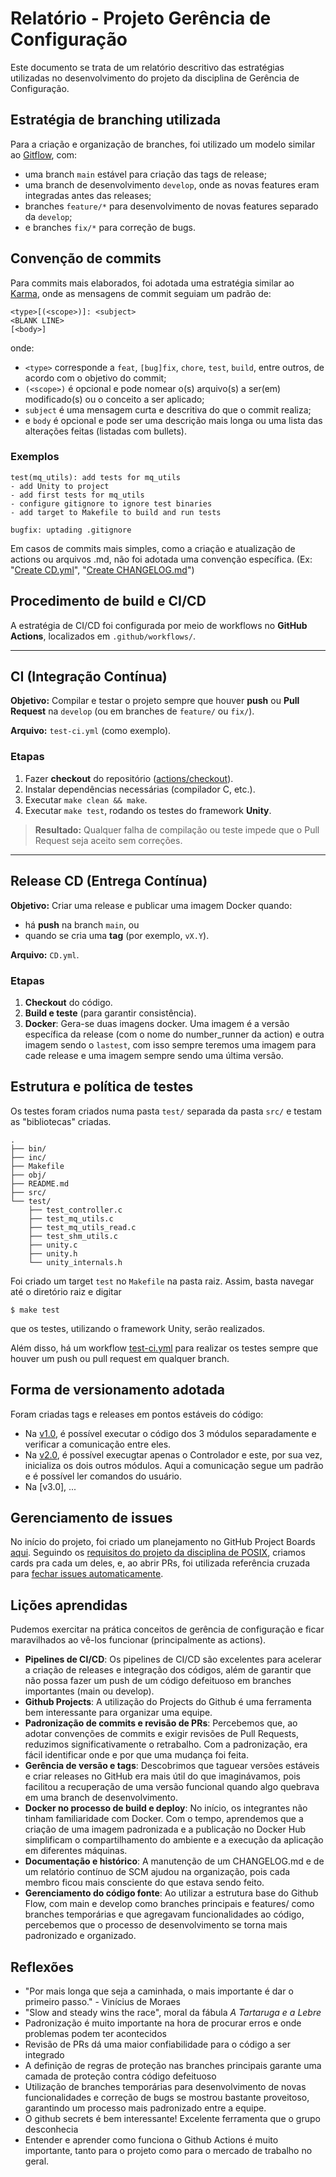 # Relatório - Projeto Gerência de Configuração
Este documento se trata de um relatório descritivo das estratégias utilizadas no desenvolvimento do projeto da disciplina de Gerência de Configuração.

## Estratégia de branching utilizada
Para a criação e organização de branches, foi utilizado um modelo similar ao [Gitflow](https://www.atlassian.com/git/tutorials/comparing-workflows/gitflow-workflow), com:
 - uma branch `main` estável para criação das tags de release;
 - uma branch de desenvolvimento `develop`, onde as novas features eram integradas antes das releases;
 - branches `feature/*` para desenvolvimento de novas features separado da `develop`;
 - e branches `fix/*` para correção de bugs.

## Convenção de commits
Para commits mais elaborados, foi adotada uma estratégia similar ao [Karma](https://karma-runner.github.io/6.4/dev/git-commit-msg.html), onde as mensagens de commit seguiam um padrão de:
```
<type>[(<scope>)]: <subject>
<BLANK LINE>
[<body>]
```
onde:
- `<type>` corresponde a `feat`, `[bug]fix`, `chore`, `test`, `build`, entre outros, de acordo com o objetivo do commit;
- `(<scope>)` é opcional e pode nomear o(s) arquivo(s) a ser(em) modificado(s) ou o conceito a ser aplicado;
- `subject` é uma mensagem curta e descritiva do que o commit realiza;
-  e `body` é opcional e pode ser uma descrição mais longa ou uma lista das alterações feitas (listadas com bullets).

### Exemplos

```
test(mq_utils): add tests for mq_utils
- add Unity to project
- add first tests for mq_utils
- configure gitignore to ignore test binaries
- add target to Makefile to build and run tests
```

```
bugfix: uptading .gitignore
```

Em casos de commits mais simples, como a criação e atualização de actions ou arquivos .md, não foi adotada uma convenção específica. 
(Ex: "[Create CD.yml](https://github.com/jrmc734/testenv_posix/commit/d24358d3b09b3e474fe0cdab008d05ff43705cbc)", "[Create CHANGELOG.md](https://github.com/jrmc734/testenv_posix/commit/23dbd731f65d3360308ab02ab4023dc75396d698)")

## Procedimento de build e CI/CD

A estratégia de CI/CD foi configurada por meio de workflows no **GitHub Actions**, localizados em `.github/workflows/`.

---

## CI (Integração Contínua)

**Objetivo:** Compilar e testar o projeto sempre que houver **push** ou **Pull Request** na `develop` (ou em branches de `feature/` ou `fix/`).

**Arquivo:** `test-ci.yml` (como exemplo).

### Etapas

1. Fazer **checkout** do repositório ([actions/checkout](https://github.com/actions/checkout)).
2. Instalar dependências necessárias (compilador C, etc.).
3. Executar `make clean && make`.
4. Executar `make test`, rodando os testes do framework **Unity**.

> **Resultado:** Qualquer falha de compilação ou teste impede que o Pull Request seja aceito sem correções.

---

## Release CD (Entrega Contínua)

**Objetivo:** Criar uma release e publicar uma imagem Docker quando:
- há **push** na branch `main`, ou
- quando se cria uma **tag** (por exemplo, `vX.Y`).

**Arquivo:** `CD.yml`.

### Etapas

1. **Checkout** do código.
2. **Build e teste** (para garantir consistência).
3. **Docker**: Gera-se duas imagens docker. Uma imagem é a versão específica da release (com o nome do number_runner da action) e outra imagem sendo o `lastest`, com isso sempre teremos uma imagem para cade release e uma imagem sempre sendo uma última versão.

## Estrutura e política de testes
Os testes foram criados numa pasta `test/` separada da pasta `src/` e testam as "bibliotecas" criadas.

```
.
├── bin/
├── inc/
├── Makefile
├── obj/
├── README.md
├── src/
└── test/
    ├── test_controller.c
    ├── test_mq_utils.c
    ├── test_mq_utils_read.c
    ├── test_shm_utils.c
    ├── unity.c
    ├── unity.h
    └── unity_internals.h
```

Foi criado um target `test` no `Makefile` na pasta raiz. Assim, basta navegar até o diretório raiz e digitar
```
$ make test
```
que os testes, utilizando o framework Unity, serão realizados.

Além disso, há um workflow [test-ci.yml](https://github.com/jrmc734/testenv_posix/blob/develop/.github/workflows/test-ci.yml) para realizar os testes sempre que houver um push ou pull request em qualquer branch.

## Forma de versionamento adotada

Foram criadas tags e releases em pontos estáveis do código:

- Na [v1.0](https://github.com/jrmc734/testenv_posix/releases/tag/v1.0), é possível executar o código dos 3 módulos separadamente e verificar a comunicação entre eles.
- Na [v2.0](https://github.com/jrmc734/testenv_posix/releases/tag/v2.0), é possível execugtar apenas o Controlador e este, por sua vez, inicializa os dois outros módulos. Aqui a comunicação segue um padrão e é possível ler comandos do usuário.
- Na [v3.0], ...

## Gerenciamento de issues

No início do projeto, foi criado um planejamento no GitHub Project Boards [aqui](https://github.com/users/jrmc734/projects/4/views/1). 
Seguindo os [requisitos do projeto da disciplina de POSIX](https://github.com/Curso-de-Sistemas-Embarcados/Trabalho-1/blob/main/README.md), 
criamos cards pra cada um deles, e, ao abrir PRs, foi utilizada referência cruzada para [fechar issues automaticamente](https://docs.github.com/en/issues/tracking-your-work-with-issues/using-issues/linking-a-pull-request-to-an-issue).

## Lições aprendidas
Pudemos exercitar na prática conceitos de gerência de configuração e ficar maravilhados ao vê-los funcionar (principalmente as actions).
- **Pipelines de CI/CD**: Os pipelines de CI/CD são excelentes para acelerar a criação de releases e integração dos códigos, além de garantir que não possa fazer um push de um código defeituoso em branches importantes (main ou develop).
- **Github Projects**: A utilização do Projects do Github é uma ferramenta bem interessante para organizar uma equipe.
- **Padronização de commits e revisão de PRs**: Percebemos que, ao adotar convenções de commits e exigir revisões de Pull Requests, reduzimos significativamente o retrabalho. Com a padronização, era fácil identificar onde e por que uma mudança foi feita.
- **Gerência de versão e tags**: Descobrimos que taguear versões estáveis e criar releases no GitHub era mais útil do que imaginávamos, pois facilitou a recuperação de uma versão funcional quando algo quebrava em uma branch de desenvolvimento.
- **Docker no processo de build e deploy**: No início, os integrantes não tinham familiaridade com Docker. Com o tempo, aprendemos que a criação de uma imagem padronizada e a publicação no Docker Hub simplificam o compartilhamento do ambiente e a execução da aplicação em diferentes máquinas.
- **Documentação e histórico**: A manutenção de um CHANGELOG.md e de um relatório contínuo de SCM ajudou na organização, pois cada membro ficou mais consciente do que estava sendo feito.
- **Gerenciamento do código fonte**: Ao utilizar a estrutura base do Github Flow, com main e develop como branches principais e features/ como branches temporárias e que agregavam funcionalidades ao código, percebemos que o processo de desenvolvimento se torna mais padronizado e organizado.

## Reflexões
- "Por mais longa que seja a caminhada, o mais importante é dar o primeiro passo." - Vinícius de Moraes
- "Slow and steady wins the race", moral da fábula _A Tartaruga e a Lebre_
- Padronização é muito importante na hora de procurar erros e onde problemas podem ter acontecidos
- Revisão de PRs dá uma maior confiabilidade para o código a ser integrado
- A definição de regras de proteção nas branches principais garante uma camada de proteção contra código defeituoso
- Utilização de branches temporárias para desenvolvimento de novas funcionalidades e correção de bugs se mostrou bastante proveitoso, garantindo um processo mais padronizado entre a equipe.
- O github secrets é bem interessante! Excelente ferramenta que o grupo desconhecia
- Entender e aprender como funciona o Github Actions é muito importante, tanto para o projeto como para o mercado de trabalho no geral.

